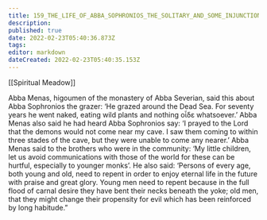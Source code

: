 ```yaml
---
title: 159_THE_LIFE_OF_ABBA_SOPHRONIOS_THE_SOLITARY_AND_SOME_INJUNCTIONS_OF_MENAS
description: 
published: true
date: 2022-02-23T05:40:36.873Z
tags: 
editor: markdown
dateCreated: 2022-02-23T05:40:35.153Z
---
```


[[Spiritual Meadow]]
 
Abba Menas, higoumen of the monastery of Abba Severian, said this about Abba Sophronios the grazer: ‘He grazed around the Dead Sea. For seventy years he went naked, eating wild plants and nothing οἶδε whatsoever.’ Abba Menas also said he had heard Abba Sophronios say: ‘I prayed to the Lord that the demons would not come near my cave. I saw them coming to within three stades of the cave, but they were unable to come any nearer.’ Abba Menas said to the brothers who were in the community: ‘My little children, let us avoid communications with those of the world for these can be hurtful, especially to younger monks’. He also said: ‘Persons of every age, both young and old, need to repent in order to enjoy eternal life in the future with praise and great glory. Young men need to repent because in the full flood of carnal desire they have bent their necks beneath the yoke; old men, that they might change their propensity for evil which has been reinforced by long habitude.”

